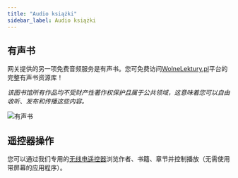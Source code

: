 ```yaml
---
title: "Audio książki"
sidebar_label: Audio książki
---
```


## 有声书

网关提供的另一项免费音频服务是有声书。您可免费访问<a href="https://wolnelektury.pl/" target="_blank">WolneLektury.pl</a>平台的完整有声书资源库！

*该图书馆所有作品均不受财产性著作权保护且属于公共领域，这意味着您可以自由收听、发布和传播这些内容。*

![有声书](/img/en/frontend/ais_integration_books.png)

## 遥控器操作

您可以通过我们专用的[无线电遥控器](/docs/ais_remote_index)浏览作者、书籍、章节并控制播放（无需使用带屏幕的应用程序）。